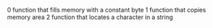 0 function that fills memory with a constant byte
1 function that copies memory area
2 function that locates a character in a string
